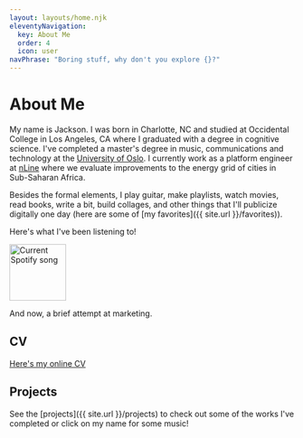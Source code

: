 ```yaml
---
layout: layouts/home.njk
eleventyNavigation:
  key: About Me
  order: 4
  icon: user
navPhrase: "Boring stuff, why don't you explore {}?"
---
```


# About Me

My name is Jackson. I was born in Charlotte, NC and studied at Occidental College in Los Angeles, CA where I graduated with a degree in cognitive science. I've completed a master's degree in music, communications and technology at the [University of Oslo](https://www.uio.no/english/studies/programmes/mct-master/). I currently work as a platform engineer at [nLine](https://nline.io/) where we evaluate improvements to the energy grid of cities in Sub-Saharan Africa.

Besides the formal elements, I play guitar, make playlists, watch movies, read books, write a bit, build collages, and other things that I'll publicize digitally one day (here are some of [my favorites]({{ site.url }}/favorites)).

Here's what I've been listening to!

<a class="spotify-widget" href="https://jackson-spotify.vercel.app/link">
  <img height="100" src="https://jackson-spotify.vercel.app/svg" alt="Current Spotify song"/>
</a>

And now, a brief attempt at marketing.

## CV

[Here's my online CV](/cv)

## Projects

See the [projects]({{ site.url }}/projects) to check out some of the works I've completed or click on my name for some music!
